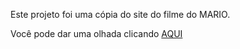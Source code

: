 Este projeto foi uma cópia do site do filme do MARIO.

Você pode dar uma olhada clicando <a href="https://caiopradodesouza.github.io/Projeto-Mario/">AQUI</a>

